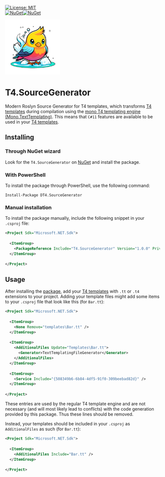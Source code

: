 [![License: MIT](https://img.shields.io/badge/License-MIT-blue.svg)](https://github.com/CptWesley/T4.SourceGenerator/blob/main/LICENSE.md)  
[![NuGet](https://img.shields.io/nuget/v/T4.SourceGenerator)![NuGet](https://img.shields.io/nuget/dt/T4.SourceGenerator)](https://www.nuget.org/packages/T4.SourceGenerator/)  

<img src="https://raw.githubusercontent.com/CptWesley/T4.SourceGenerator/master/logo_1024x1024.png" width="178" height="178">

# T4.SourceGenerator
Modern Roslyn Source Generator for T4 templates, which transforms [T4 templates](https://learn.microsoft.com/en-us/visualstudio/modeling/code-generation-and-t4-text-templates?view=vs-2022) during compilation using the [mono T4 templating engine (Mono.TextTemplating)](https://github.com/mono/t4/). This means that `C#11` features are available to be used in your [T4 templates](https://learn.microsoft.com/en-us/visualstudio/modeling/code-generation-and-t4-text-templates?view=vs-2022).

## Installing

### Through NuGet wizard
Look for the `T4.SourceGenerator` on [NuGet](https://www.nuget.org/packages/T4.SourceGenerator/) and install the package.

### With PowerShell
To install the package through PowerShell, use the following command:
``` PS
Install-Package DT4.SourceGenerator
```

### Manual installation
To install the package manually, include the following snippet in your `.csproj` file:
``` XML
<Project Sdk="Microsoft.NET.Sdk">

  <ItemGroup>
    <PackageReference Include="T4.SourceGenerator" Version="1.0.0" PrivateAssets="all" />
  </ItemGroup>

</Project>
```

## Usage
After installing the [package](https://www.nuget.org/packages/T4.SourceGenerator/), add your [T4 templates](https://learn.microsoft.com/en-us/visualstudio/modeling/code-generation-and-t4-text-templates?view=vs-2022) with `.tt` or `.t4` extensions to your project.
Adding your template files might add some items to your `.csproj` file that look like this (for `Bar.tt`):
``` XML
<Project Sdk="Microsoft.NET.Sdk">

  <ItemGroup>
    <None Remove="templates\Bar.tt" />
  </ItemGroup>

  <ItemGroup>
    <AdditionalFiles Update="Templates\Bar.tt">
      <Generator>TextTemplatingFileGenerator</Generator>
    </AdditionalFiles>
  </ItemGroup>

  <ItemGroup>
    <Service Include="{508349b6-6b84-4df5-91f0-309beebad82d}" />
  </ItemGroup>

</Project>
```
These entries are used by the regular T4 template engine and are not necessary (and will most likely lead to conflicts) with the code generation provided by this package. Thus these lines should be removed.

Instead, your templates should be included in your `.csproj` as `AdditionalFiles` as such (for `Bar.tt`):

``` XML
<Project Sdk="Microsoft.NET.Sdk">

  <ItemGroup>
    <AdditionalFiles Include="Bar.tt" />
  </ItemGroup>

</Project>
```
